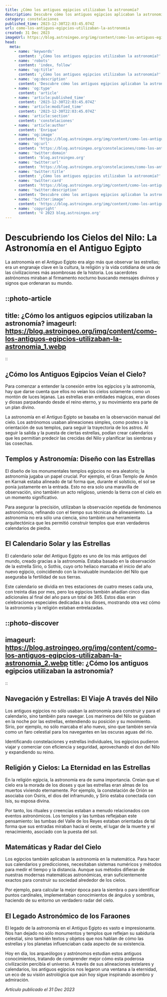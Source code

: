 ```yaml
---
title: ¿Cómo los antiguos egipcios utilizaban la astronomía?
description: Descubre cómo los antiguos egipcios aplicaban la astronomía en su vida diaria, desde la agricultura hasta el diseño de las pirámides.
category: constelaciones
published_time: 2023-12-30T22:03:45.074Z
url: como-los-antiguos-egipcios-utilizaban-la-astronomia
created: 31 Dec 2023
imageUrl: https://blog.astroingeo.org/img/content/como-los-antiguos-egipcios-utilizaban-la-astronomia_1.webp
head:
  meta:
    - name: 'keywords'
      content: '¿Cómo los antiguos egipcios utilizaban la astronomía?'
    - name: 'robots'
      content: 'index, follow'
    - name: 'og:title'
      content: '¿Cómo los antiguos egipcios utilizaban la astronomía?'
    - name: 'og:description'
      content: 'Descubre cómo los antiguos egipcios aplicaban la astronomía en su vida diaria, desde la agricultura hasta el diseño de las pirámides.'
    - name: 'og:type'
      content: 'article'
    - name: 'article:published_time'
      content: '2023-12-30T22:03:45.074Z'
    - name: 'article:modified_time'
      content: '2023-12-30T22:03:45.074Z'
    - name: 'article:section'
      content: 'constelaciones'
    - name: 'article:author'
      content: 'Enrique'
    - name: 'og:image'
      content: 'https://blog.astroingeo.org/img/content/como-los-antiguos-egipcios-utilizaban-la-astronomia_1.webp'
    - name: 'og:url'
      content: 'https://blog.astroingeo.org/constelaciones/como-los-antiguos-egipcios-utilizaban-la-astronomia'
    - name: 'twitter:domain'
      content: 'blog.astroingeo.org'
    - name: 'twitter:url'
      content: 'https://blog.astroingeo.org/constelaciones/como-los-antiguos-egipcios-utilizaban-la-astronomia'
    - name: 'twitter:title'
      content: '¿Cómo los antiguos egipcios utilizaban la astronomía?'
    - name: 'twitter:card'
      content: 'https://blog.astroingeo.org/img/content/como-los-antiguos-egipcios-utilizaban-la-astronomia_1.webp'
    - name: 'twitter:description'
      content: 'Descubre cómo los antiguos egipcios aplicaban la astronomía en su vida diaria, desde la agricultura hasta el diseño de las pirámides.'
    - name: 'twitter:image'
      content: 'https://blog.astroingeo.org/img/content/como-los-antiguos-egipcios-utilizaban-la-astronomia_1.webp'
    - name: 'copyright'
      content: '© 2023 blog.astroingeo.org'
---
```

# Descubriendo los Cielos del Nilo: La Astronomía en el Antiguo Egipto

La astronomía en el Antiguo Egipto era algo más que observar las estrellas; era un engranaje clave en la cultura, la religión y la vida cotidiana de una de las civilizaciones más asombrosas de la historia. Los sacerdotes astrónomos miraban al firmamento nocturno buscando mensajes divinos y signos que ordenaran su mundo.

::photo-article
---
title: ¿Cómo los antiguos egipcios utilizaban la astronomía?
imageurl: https://blog.astroingeo.org/img/content/como-los-antiguos-egipcios-utilizaban-la-astronomia_1.webp
---
::

## ¿Cómo los Antiguos Egipcios Veían el Cielo?

Para comenzar a entender la conexión entre los egipcios y la astronomía, hay que darse cuenta que ellos no veían los cielos solamente como un montón de luces lejanas. Las estrellas eran entidades mágicas, eran dioses y diosas parpadeando desde el reino eterno, y su movimiento era parte de un plan divino.

La astronomía en el Antiguo Egipto se basaba en la observación manual del cielo. Los astrónomos usaban alineaciones simples, como postes o la orientación de sus templos, para seguir la trayectoria de los astros. Al seguir la salida y la puesta de ciertas estrellas, podían crear calendarios que les permitían predecir las crecidas del Nilo y planificar las siembras y las cosechas.

## Templos y Astronomía: Diseño con las Estrellas

El diseño de los monumentales templos egipcios no era aleatorio; la astronomía jugaba un papel crucial. Por ejemplo, el Gran Templo de Amón en Karnak estaba alineado de tal forma que, durante el solsticio, el sol se ponía justamente en la entrada. Esto no era solo una maravilla de observación, sino también un acto religioso, uniendo la tierra con el cielo en un momento significativo.

Para asegurar la precisión, utilizaban la observación repetida de fenómenos astronómicos, refinando con el tiempo sus técnicas de alineamiento. La astronomía no era sólo una ciencia, sino también una herramienta arquitectónica que les permitió construir templos que eran verdaderos calendarios de piedra.

## El Calendario Solar y las Estrellas

El calendario solar del Antiguo Egipto es uno de los más antiguos del mundo, creado gracias a la astronomía. Estaba basado en la observación de la estrella Sirio, o Sothis, cuyo orto helíaco marcaba el inicio del año nuevo egipcio, coincidiendo con la invaluable inundación del Nilo que aseguraba la fertilidad de sus tierras.

Este calendario se dividía en tres estaciones de cuatro meses cada una, con treinta días por mes, pero los egipcios también añadían cinco días adicionales al final del año para un total de 365. Estos días eran celebraciones especiales dedicadas a los dioses, mostrando otra vez cómo la astronomía y la religión estaban entrelazadas.


::photo-discover
---
imageurl: https://blog.astroingeo.org/img/content/como-los-antiguos-egipcios-utilizaban-la-astronomia_2.webp
title: ¿Cómo los antiguos egipcios utilizaban la astronomía?
---
::

## Navegación y Estrellas: El Viaje A través del Nilo

Los antiguos egipcios no sólo usaban la astronomía para construir y para el calendario, sino también para navegar. Los marineros del Nilo se guiaban en la noche por las estrellas, entendiendo su posición y su movimiento. Sirio, por ejemplo, no sólo marcaba el año nuevo, sino que también servía como un faro celestial para los navegantes en las oscuras aguas del río.

Identificando constelaciones y estrellas individuales, los egipcios pudieron viajar y comerciar con eficiencia y seguridad, aprovechando el don del Nilo y expandiendo su reino.

## Religión y Cielos: La Eternidad en las Estrellas

En la religión egipcia, la astronomía era de suma importancia. Creían que el cielo era la morada de los dioses y que las estrellas eran almas de los muertos viviendo eternamente. Por ejemplo, la constelación de Orión se asociaba con Osiris, el dios del inframundo, y Sirio estaba conectada con Isis, su esposa divina.

Por tanto, los rituales y creencias estaban a menudo relacionados con eventos astronómicos. Los templos y las tumbas reflejaban este pensamiento: las tumbas del Valle de los Reyes estaban orientadas de tal forma que sus entradas miraban hacia el oeste, el lugar de la muerte y el renacimiento, asociado con la puesta del sol.

## Matemáticas y Radar del Cielo

Los egipcios también aplicaban la astronomía en la matemática. Para hacer sus calendarios y predicciones, necesitaban sistemas numéricos y métodos para medir el tiempo y la distancia. Aunque sus métodos difieran de nuestras modernas matemáticas astronómicas, eran suficientemente exactos para construir su sociedad alrededor de los cielos.

Por ejemplo, para calcular la mejor época para la siembra o para identificar puntos cardinales, implementaban conocimientos de ángulos y sombras, haciendo de su entorno un verdadero radar del cielo.

## El Legado Astronómico de los Faraones

El legado de la astronomía en el Antiguo Egipto es vasto e impresionante. Nos han dejado no sólo monumentos y templos que reflejan su sabiduría celestial, sino también textos y objetos que nos hablan de cómo las estrellas y los planetas influenciaban cada aspecto de su existencia.

Hoy en día, los arqueólogos y astrónomos estudian estos antiguos conocimientos, tratando de comprender mejor cómo esta poderosa civilización percibía el universo. A través de sus alineaciones estelares y calendarios, los antiguos egipcios nos legaron una ventana a la eternidad, un eco de su visión astrológica que aún hoy sigue inspirando asombro y admiración.

_Artículo publicado el 31 Dec 2023_